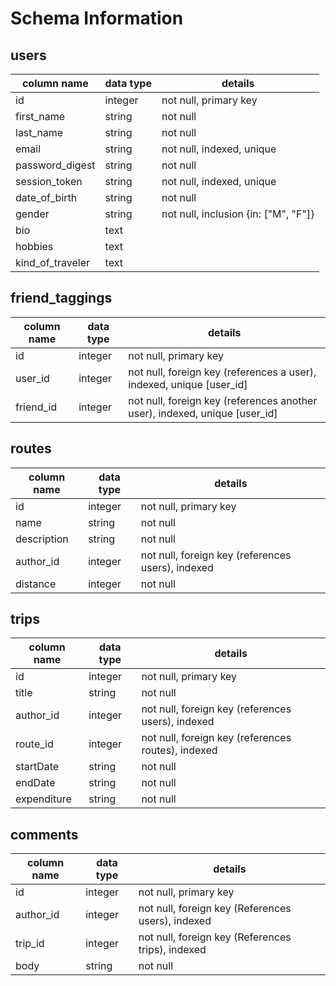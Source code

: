 # Schema Information

## users
column name     | data type | details
----------------|-----------|-----------------------
id              | integer   | not null, primary key
first_name      | string    | not null
last_name       | string    | not null
email           | string    | not null, indexed, unique
password_digest | string    | not null
session_token   | string    | not null, indexed, unique
date_of_birth   | string    | not null
gender          | string    | not null, inclusion {in: ["M", "F"]}
bio             | text      |
hobbies         | text      |
kind_of_traveler| text      |

## friend_taggings
column name | data type | details
------------|-----------|-----------------------
id          | integer   | not null, primary key
user_id     | integer   | not null, foreign key (references a user), indexed, unique [user_id]
friend_id   | integer   | not null, foreign key (references another user), indexed, unique [user_id]

## routes
column name | data type | details
------------|-----------|-----------------------
id          | integer   | not null, primary key
name        | string    | not null
description | string    | not null
author_id   | integer   | not null, foreign key (references users), indexed
distance    | integer   | not null

## trips
column name | data type | details
------------|-----------|-----------------------
id          | integer   | not null, primary key
title       | string    | not null
author_id   | integer   | not null, foreign key (references users), indexed
route_id    | integer   | not null, foreign key (references routes), indexed
startDate   | string    | not null
endDate     | string    | not null
expenditure | string    | not null

## comments
column name | data type | details
------------|-----------|-----------------------
id          | integer   | not null, primary key
author_id   | integer   | not null, foreign key (References users), indexed
trip_id     | integer   | not null, foreign key (References trips), indexed
body        | string    | not null
